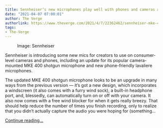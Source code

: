 ```yaml
---
title: Sennheiser’s new microphones play well with phones and cameras alike
date: "2021-04-07 07:00:01"
author: The Verge
authorlink: https://www.theverge.com/2021/4/7/22362462/sennheiser-mke-400-shotgun-lavaliere-microphone-camera-phone
tags:
- The-Verge
---
```

<figure>
      <img alt="" src="https://cdn.vox-cdn.com/thumbor/XsjW2PdcwpDPtp0f1slIjRvez9o=/0x0:591x394/1310x873/cdn.vox-cdn.com/uploads/chorus_image/image/69087669/image4_37.0.jpeg" />
        <figcaption>Image: Sennheiser</figcaption>
    </figure>

  <p id="LgKryE">Sennheiser is introducing some new mics for creators to use on consumer-level cameras and phones, including an update for its popular camera-mounted MKE 400 shotgun microphone and new phone-friendly lavaliere microphones.</p>
<p id="DGv6Uf">The updated MKE 400 shotgun microphone looks to be an upgrade in many ways from the previous version — it’s got a new design, which incorporates a windscreen (it also comes with a furry wind sock), a built-in headphone port, and, blessedly, can automatically turn on or off with your camera. It also now comes with a free wind blocker for when it gets really breezy. That should help reduce the number of times you finish recording, only to realize that you didn’t actually capture the audio you were hoping for (something...</p>
  <p>
    <a href="https://www.theverge.com/2021/4/7/22362462/sennheiser-mke-400-shotgun-lavaliere-microphone-camera-phone">Continue reading&hellip;</a>
  </p>